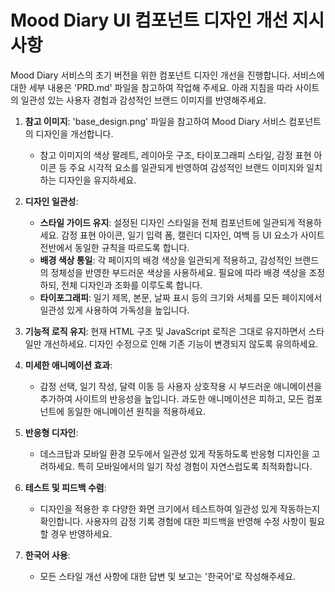 # Mood Diary UI 컴포넌트 디자인 개선 지시사항

Mood Diary 서비스의 초기 버전을 위한 컴포넌트 디자인 개선을 진행합니다. 서비스에 대한 세부 내용은 'PRD.md' 파일을 참고하여 작업해 주세요. 아래 지침을 따라 사이트의 일관성 있는 사용자 경험과 감성적인 브랜드 이미지를 반영해주세요.

1. **참고 이미지**: 'base_design.png' 파일을 참고하여 Mood Diary 서비스 컴포넌트의 디자인을 개선합니다.

   - 참고 이미지의 색상 팔레트, 레이아웃 구조, 타이포그래피 스타일, 감정 표현 아이콘 등 주요 시각적 요소를 일관되게 반영하여 감성적인 브랜드 이미지와 일치하는 디자인을 유지하세요.

2. **디자인 일관성**:

   - **스타일 가이드 유지**: 설정된 디자인 스타일을 전체 컴포넌트에 일관되게 적용하세요. 감정 표현 아이콘, 일기 입력 폼, 캘린더 디자인, 여백 등 UI 요소가 사이트 전반에서 동일한 규칙을 따르도록 합니다.
   - **배경 색상 통일**: 각 페이지의 배경 색상을 일관되게 적용하고, 감성적인 브랜드의 정체성을 반영한 부드러운 색상을 사용하세요. 필요에 따라 배경 색상을 조정하되, 전체 디자인과 조화를 이루도록 합니다.
   - **타이포그래피**: 일기 제목, 본문, 날짜 표시 등의 크기와 서체를 모든 페이지에서 일관성 있게 사용하여 가독성을 높입니다.

3. **기능적 로직 유지**: 현재 HTML 구조 및 JavaScript 로직은 그대로 유지하면서 스타일만 개선하세요. 디자인 수정으로 인해 기존 기능이 변경되지 않도록 유의하세요.

4. **미세한 애니메이션 효과**:

   - 감정 선택, 일기 작성, 달력 이동 등 사용자 상호작용 시 부드러운 애니메이션을 추가하여 사이트의 반응성을 높입니다. 과도한 애니메이션은 피하고, 모든 컴포넌트에 동일한 애니메이션 원칙을 적용하세요.

5. **반응형 디자인**:

   - 데스크탑과 모바일 환경 모두에서 일관성 있게 작동하도록 반응형 디자인을 고려하세요. 특히 모바일에서의 일기 작성 경험이 자연스럽도록 최적화합니다.

6. **테스트 및 피드백 수렴**:

   - 디자인을 적용한 후 다양한 화면 크기에서 테스트하여 일관성 있게 작동하는지 확인합니다. 사용자의 감정 기록 경험에 대한 피드백을 반영해 수정 사항이 필요할 경우 반영하세요.

7. **한국어 사용**:
   - 모든 스타일 개선 사항에 대한 답변 및 보고는 '한국어'로 작성해주세요.